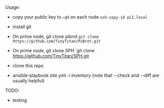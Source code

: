 Usage:
* copy your public key to ~pi on each node
`ssh-copy-id pi1.local`

* install git

* On prime node, git clone pibrot
`git clone https://github.com/TinyTitan/PiBrot.git`

* On prime node, git clone SPH
`git clone https://github.com/TinyTitan/SPH.git

* clone this repo

* ansible-playbook site.yml -i inventory
(note that --check and --diff are usually helpful)

TODO:
* testing

